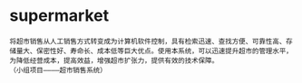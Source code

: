 # supermarket
    将超市销售从人工销售方式转变成为计算机软件控制，具有检索迅速、查找方便、可靠性高、存储量大、保密性好、寿命长、成本低等巨大优点。使用本系统，可以迅速提升超市的管理水平，为降低经营成本，提高效益，增强超市扩张力，提供有效的技术保障。
    （小组项目————超市销售系统）
